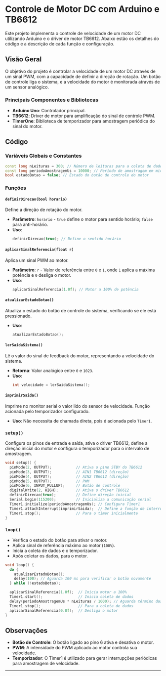 
# Controle de Motor DC com Arduino e TB6612

Este projeto implementa o controle de velocidade de um motor DC utilizando Arduino e o driver de motor TB6612. Abaixo estão os detalhes do código e a descrição de cada função e configuração.

## Visão Geral

O objetivo do projeto é controlar a velocidade de um motor DC através de um sinal PWM, com a capacidade de definir a direção de rotação. Um botão de controle liga o sistema, e a velocidade do motor é monitorada através de um sensor analógico.

### Principais Componentes e Bibliotecas

- **Arduino Uno**: Controlador principal.
- **TB6612**: Driver de motor para amplificação do sinal de controle PWM.
- **TimerOne**: Biblioteca de temporizador para amostragem periódica do sinal do motor.

## Código

### Variáveis Globais e Constantes

```cpp
const long nLeituras = 300; // Número de leituras para a coleta de dados
const long periodoAmostragemUs = 10000; // Período de amostragem em microssegundos
bool estadoBotao = false; // Estado do botão de controle do motor
```

### Funções

#### `definirDirecao(bool horario)`

Define a direção de rotação do motor.

- **Parâmetro**: `horario` - `true` define o motor para sentido horário; `false` para anti-horário.
- **Uso**:
  ```cpp
  definirDirecao(true); // Define o sentido horário
  ```

#### `aplicarSinalReferencia(float r)`

Aplica um sinal PWM ao motor.

- **Parâmetro**: `r` - Valor de referência entre `0` e `1`, onde `1` aplica a máxima potência e `0` desliga o motor.
- **Uso**:
  ```cpp
  aplicarSinalReferencia(1.0f); // Motor a 100% de potência
  ```

#### `atualizarEstadoBotao()`

Atualiza o estado do botão de controle do sistema, verificando se ele está pressionado.

- **Uso**:
  ```cpp
  atualizarEstadoBotao();
  ```

#### `lerSaidaSistema()`

Lê o valor do sinal de feedback do motor, representando a velocidade do sistema.

- **Retorna**: Valor analógico entre `0` e `1023`.
- **Uso**:
  ```cpp
  int velocidade = lerSaidaSistema();
  ```

#### `imprimirSaida()`

Imprime no monitor serial o valor lido do sensor de velocidade. Função acionada pelo temporizador configurado.

- **Uso**: Não necessita de chamada direta, pois é acionada pelo `Timer1`.

### `setup()`

Configura os pinos de entrada e saída, ativa o driver TB6612, define a direção inicial do motor e configura o temporizador para o intervalo de amostragem.

```cpp
void setup() {
  pinMode(2, OUTPUT);           // Ativa o pino STBY do TB6612
  pinMode(3, OUTPUT);           // AIN1 TB6612 (direção)
  pinMode(4, OUTPUT);           // AIN2 TB6612 (direção)
  pinMode(5, OUTPUT);           // PWM
  pinMode(6, INPUT_PULLUP);     // Botão de controle
  digitalWrite(2, HIGH);        // Ativa o driver TB6612
  definirDirecao(true);         // Define direção inicial
  Serial.begin(115200);         // Inicializa a comunicação serial
  Timer1.initialize(periodoAmostragemUs); // Configura Timer1
  Timer1.attachInterrupt(imprimirSaida);  // Define a função de interrupção do timer
  Timer1.stop();                // Para o timer inicialmente
}
```

### `loop()`

- Verifica o estado do botão para ativar o motor.
- Aplica sinal de referência máximo ao motor (`100%`).
- Inicia a coleta de dados e o temporizador.
- Após coletar os dados, para o motor.

```cpp
void loop() {
  do {
    atualizarEstadoBotao();
    delay(100); // Aguarda 100 ms para verificar o botão novamente
  } while (!estadoBotao);

  aplicarSinalReferencia(1.0f);  // Inicia motor a 100%
  Timer1.start();                // Inicia coleta de dados
  delay(periodoAmostragemUs * nLeituras / 1000); // Aguarda término das leituras
  Timer1.stop();                 // Para a coleta de dados
  aplicarSinalReferencia(0.0f);  // Desliga o motor
}
```

## Observações

- **Botão de Controle**: O botão ligado ao pino 6 ativa e desativa o motor.
- **PWM**: A intensidade do PWM aplicado ao motor controla sua velocidade.
- **Temporizador**: O Timer1 é utilizado para gerar interrupções periódicas para amostragem de velocidade.

---
